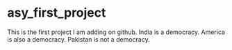 # asy_first_project
This is the first project I am adding on github.
India is a democracy.
America is also a democracy.
Pakistan is not a democracy.
